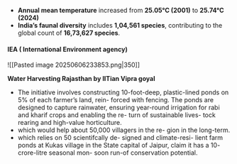  - **Annual mean temperature** increased from **25.05°C (2001)** to **25.74°C (2024)**
 - **India’s faunal diversity** includes **1,04,561 species**, contributing to the global count of **16,73,627 species**.

#### IEA ( International Environment agency)
![[Pasted image 20250606233853.png|350]]

**Water Harvesting Rajasthan by IITian Vipra goyal**
  
- The initiative involves constructing 10-foot-deep, plastic-lined ponds on 5% of each farmer’s land, rein- forced with fencing. The ponds are designed to capture rainwater, ensuring year-round irrigation for rabi and kharif crops and enabling the re- turn of sustainable lives- tock rearing and high-value horticulture.
- which would help about 50,000 villagers in the re- gion in the long-term.
- which relies on 50 scientifcally de- signed and climate-resi- lient farm ponds at Kukas village in the State capital of Jaipur, claim it has a 10- crore-litre seasonal mon- soon run-of conservation potential.
